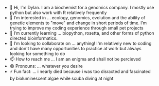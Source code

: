 - 👋 Hi, I’m Dylan. I am a biochemist for a genomics company. I mostly use python but also work with R relatively frequently
- 👀 I’m interested in ... ecology, genomics, evolution and the ability of genetic elements to "move" and change in short periods of time. I'm trying to improve my coding experience through small pet projects
- 🌱 I’m currently learning ... biopython, rosetta, and other forms of python directed bioinformatics. 
- 💞️ I’m looking to collaborate on ... anything! I'm relatively new to coding and don't have many opportunities to practice at work but always looking for something to do
- 📫 How to reach me ... I am an enigma and shall not be percieved
- 😄 Pronouns: ... whatever you desire
- ⚡ Fun fact: ... i nearly died because i was too disracted and fascinated by bioluminescent algae while scuba diving at night

<!---
moondazed42/moondazed42 is a ✨ special ✨ repository because its `README.md` (this file) appears on your GitHub profile.
You can click the Preview link to take a look at your changes.
--->
